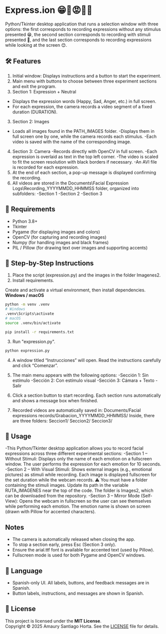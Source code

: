 # Express.ion 😁🙁😡🤢🥶
Python/Tkinter desktop application that runs a selection window with three options: the first corresponds to recording expressions without any stimulus presented 😁, the second section corresponds to recording with stimuli presented 🥶, and the last section corresponds to recording expressions while looking at the screen 😊.

## 🛠 Features 
1. Initial window: Displays instructions and a button to start the experiment.
2. Main menu with buttons to choose between three experiment sections and exit the program.
3. Section 1: Expression + Neutral
  - Displays the expression words (Happy, Sad, Anger, etc.) in full screen.
  - For each expression, the camera records a video segment of a fixed duration (DURATION).
3. Section 2: Images
  - Loads all images found in the PATH_IMAGES folder.
  -Displays them in full screen one by one, while the camera records each stimulus.
  -Each video is saved with the name of the corresponding image.
4. Section 3: Camera
  -Records directly with OpenCV in full screen.
  -Each expression is overlaid as text in the top left corner.
  -The video is scaled to fit the screen resolution with black borders if necessary.
  -An AVI file is recorded for each expression.
5. At the end of each section, a pop-up message is displayed confirming the recording.
6. All videos are stored in the Documents\Facial Expression Logs\Recording_YYYYMMDD_HHMMSS folder, organized into subfolders:
  -Section 1
  -Section 2
  -Section 3
## 📌 Requirements
- Python 3.8+
- Tkinter
- Pygame (for displaying images and colors)
- OpenCV (for capturing and recording images)
- Numpy (for handling images and black frames)
- PIL / Pillow (for drawing text over images and supporting accents)
## 🧭 Step-by-Step Instructions
1. Place the script (expression.py) and the images in the folder Imagenes2.
2. Install requirements.

Create and activate a virtual environment, then install dependencies.
**Windows / macOS**
```bash
python -m venv .venv
# Windows
.venv\Scripts\activate
# macOS
source .venv/bin/activate

pip install -r requirements.txt
```
3. Run "expression.py".

``` bash
python expression.py

```
4. A window titled “Instrucciones” will open.
   Read the instructions carefully and click “Comenzar”.

3. The main menu appears with the following options:
  -Sección 1: Sin estímulo
  -Sección 2: Con estímulo visual
  -Sección 3: Cámara + Texto
  -Salir
5. Click a section button to start recording.
  Each section runs automatically and shows a message box when finished.
6. Recorded videos are automatically saved in:
   Documents/Facial expressions records/Grabacion_YYYYMMDD_HHMMSS/
   Inside, there are three folders:
   Seccion1/
   Seccion2/
   Seccion3/



## 📑 Usage 
  -This Python/Tkinter desktop application allows you to record facial expressions across three different experimental sections:
  -Section 1 – Without Stimuli:
    Displays only the name of each emotion on a fullscreen window.
    The user performs the expression for each emotion for 10 seconds.
  -Section 2 – With Visual Stimuli:
    Shows external images (e.g., emotional pictures) as stimuli while recording.
    Each image is displayed fullscreen for the set duration while the webcam records.
      ⚠️ You must have a folder containing the stimuli images.
      Update its path in the variable RUTA_IMAGENES near the top of the code. The folder is Images2, 
      which can be downloaded from the repository.
  -Section 3 – Mirror Mode (Self-View):
    Opens the webcam in fullscreen so the user can see themselves while performing each emotion.
    The emotion name is shown on screen (drawn with Pillow for accented characters).

## Notes
- The camera is automatically released when closing the app.
- To stop a section early, press Esc (Section 3 only).
- Ensure the arial.ttf font is available for accented text (used by Pillow).
- Fullscreen mode is used for both Pygame and OpenCV windows.

## 📕 Language 
- Spanish-only UI. All labels, buttons, and feedback messages are in Spanish.
- Button labels, instructions, and messages are shown in Spanish.
## 🧾 License
This project is licensed under the **MIT License**.  
Copyright © 2025 Amaury Santiago Horta.
See the [LICENSE](LICENSE) file for details.
